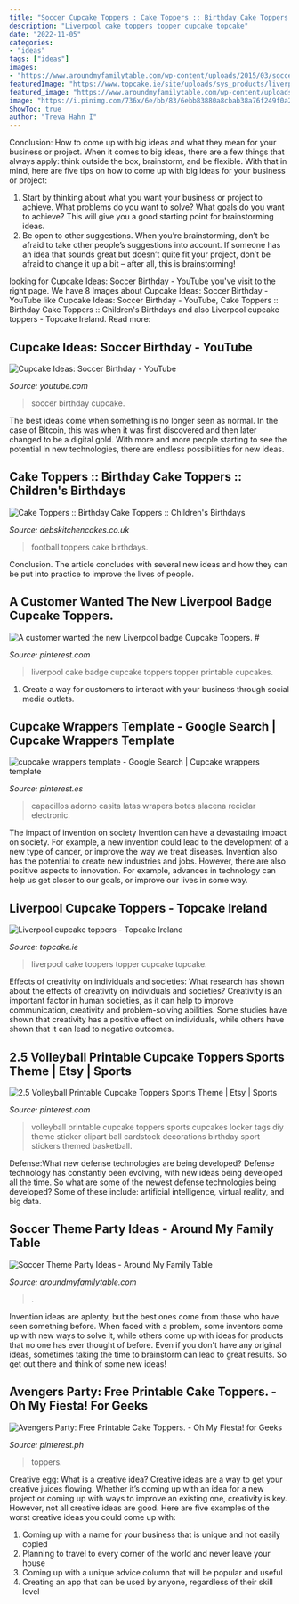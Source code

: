 ```yaml
---
title: "Soccer Cupcake Toppers : Cake Toppers :: Birthday Cake Toppers :: Children&#039;s Birthdays"
description: "Liverpool cake toppers topper cupcake topcake"
date: "2022-11-05"
categories:
- "ideas"
tags: ["ideas"]
images:
- "https://www.aroundmyfamilytable.com/wp-content/uploads/2015/03/soccer-party-5.jpg"
featuredImage: "https://www.topcake.ie/site/uploads/sys_products/liverpool-cake-example.jpg"
featured_image: "https://www.aroundmyfamilytable.com/wp-content/uploads/2015/03/soccer-party-5.jpg"
image: "https://i.pinimg.com/736x/6e/bb/83/6ebb83880a8cbab38a76f249f0a237c3.jpg"
ShowToc: true
author: "Treva Hahn I"
---
```



Conclusion: How to come up with big ideas and what they mean for your business or project.
When it comes to big ideas, there are a few things that always apply: think outside the box, brainstorm, and be flexible. With that in mind, here are five tips on how to come up with big ideas for your business or project: 
1. Start by thinking about what you want your business or project to achieve. What problems do you want to solve? What goals do you want to achieve? This will give you a good starting point for brainstorming ideas. 
2. Be open to other suggestions. When you’re brainstorming, don’t be afraid to take other people’s suggestions into account. If someone has an idea that sounds great but doesn’t quite fit your project, don’t be afraid to change it up a bit – after all, this is brainstorming! 

	

		
looking for Cupcake Ideas: Soccer Birthday - YouTube you've visit to the right page. We have 8 Images about Cupcake Ideas: Soccer Birthday - YouTube like Cupcake Ideas: Soccer Birthday - YouTube, Cake Toppers :: Birthday Cake Toppers :: Children&#039;s Birthdays and also Liverpool cupcake toppers - Topcake Ireland. Read more:
		
    
## Cupcake Ideas: Soccer Birthday - YouTube

<img loading=lazy src="https://i.ytimg.com/vi/Uc9_qIO36Ws/maxresdefault.jpg" onerror="this.onerror=null;this.src='https://tse1.mm.bing.net/th?id=OIP.mYSxL-1Ri4QPGZDGHsVQGwHaEK&amp;pid=15.1';" alt="Cupcake Ideas: Soccer Birthday - YouTube">

_Source: youtube.com_

>soccer birthday cupcake. 

	

The best ideas come when something is no longer seen as normal. In the case of Bitcoin, this was when it was first discovered and then later changed to be a digital gold. With more and more people starting to see the potential in new technologies, there are endless possibilities for new ideas.

    
## Cake Toppers :: Birthday Cake Toppers :: Children&#039;s Birthdays

<img loading=lazy src="https://www.debskitchencakes.co.uk/images/detailed/1/DSCF9408_dhjw-53.jpg" onerror="this.onerror=null;this.src='https://tse1.mm.bing.net/th?id=OIP._s8XDhk7jHB8mWUKKWcnUwHaHO&amp;pid=15.1';" alt="Cake Toppers :: Birthday Cake Toppers :: Children&#039;s Birthdays">

_Source: debskitchencakes.co.uk_

>football toppers cake birthdays. 

	

Conclusion.
The article concludes with several new ideas and how they can be put into practice to improve the lives of people.

    
## A Customer Wanted The New Liverpool Badge Cupcake Toppers. #

<img loading=lazy src="https://i.pinimg.com/736x/0f/82/66/0f826600c05814897e01e9b9f48e1ccb--liverpool-badge-edible-cake.jpg" onerror="this.onerror=null;this.src='https://tse1.mm.bing.net/th?id=OIP.qw75_LzY4chIoEKHU89rrQHaJP&amp;pid=15.1';" alt="A customer wanted the new Liverpool badge Cupcake Toppers. #">

_Source: pinterest.com_

>liverpool cake badge cupcake toppers topper printable cupcakes. 

	

1. Create a way for customers to interact with your business through social media outlets.

    
## Cupcake Wrappers Template - Google Search | Cupcake Wrappers Template

<img loading=lazy src="https://i.pinimg.com/736x/ac/9e/80/ac9e8053949de5e33c421942ab57c493--cupcake-wrapper-templates-printable-cupcake-wrappers.jpg" onerror="this.onerror=null;this.src='https://tse2.mm.bing.net/th?id=OIP.WOhxQ_RzRZshB53ebMHx4wHaGe&amp;pid=15.1';" alt="cupcake wrappers template - Google Search | Cupcake wrappers template">

_Source: pinterest.es_

>capacillos adorno casita latas wrapers botes alacena reciclar electronic. 

	

The impact of invention on society
Invention can have a devastating impact on society. For example, a new invention could lead to the development of a new type of cancer, or improve the way we treat diseases. Invention also has the potential to create new industries and jobs. However, there are also positive aspects to innovation. For example, advances in technology can help us get closer to our goals, or improve our lives in some way.

    
## Liverpool Cupcake Toppers - Topcake Ireland

<img loading=lazy src="https://www.topcake.ie/site/uploads/sys_products/liverpool-cake-example.jpg" onerror="this.onerror=null;this.src='https://tse2.mm.bing.net/th?id=OIP.tNkx5nXcXYkdY53vcknfHgHaJ4&amp;pid=15.1';" alt="Liverpool cupcake toppers - Topcake Ireland">

_Source: topcake.ie_

>liverpool cake toppers topper cupcake topcake. 

	

Effects of creativity on individuals and societies: What research has shown about the effects of creativity on individuals and societies?
Creativity is an important factor in human societies, as it can help to improve communication, creativity and problem-solving abilities. Some studies have shown that creativity has a positive effect on individuals, while others have shown that it can lead to negative outcomes.

    
## 2.5 Volleyball Printable Cupcake Toppers Sports Theme | Etsy | Sports

<img loading=lazy src="https://i.pinimg.com/originals/f6/84/48/f68448bfde8d7447636a4030400131cd.jpg" onerror="this.onerror=null;this.src='https://tse2.mm.bing.net/th?id=OIP.xnoh2KZdw_Sk1CmOQRl_twHaHS&amp;pid=15.1';" alt="2.5 Volleyball Printable Cupcake Toppers Sports Theme | Etsy | Sports">

_Source: pinterest.com_

>volleyball printable cupcake toppers sports cupcakes locker tags diy theme sticker clipart ball cardstock decorations birthday sport stickers themed basketball. 

	

Defense:What new defense technologies are being developed?
Defense technology has constantly been evolving, with new ideas being developed all the time. So what are some of the newest defense technologies being developed? Some of these include: artificial intelligence, virtual reality, and big data.

    
## Soccer Theme Party Ideas - Around My Family Table

<img loading=lazy src="https://www.aroundmyfamilytable.com/wp-content/uploads/2015/03/soccer-party-5.jpg" onerror="this.onerror=null;this.src='https://tse3.mm.bing.net/th?id=OIP._taiZXz0OWM25pEaoRnubgHaLH&amp;pid=15.1';" alt="Soccer Theme Party Ideas - Around My Family Table">

_Source: aroundmyfamilytable.com_

>. 

	

Invention ideas are aplenty, but the best ones come from those who have seen something before. When faced with a problem, some inventors come up with new ways to solve it, while others come up with ideas for products that no one has ever thought of before. Even if you don't have any original ideas, sometimes taking the time to brainstorm can lead to great results. So get out there and think of some new ideas!

    
## Avengers Party: Free Printable Cake Toppers. - Oh My Fiesta! For Geeks

<img loading=lazy src="https://i.pinimg.com/736x/6e/bb/83/6ebb83880a8cbab38a76f249f0a237c3.jpg" onerror="this.onerror=null;this.src='https://tse2.mm.bing.net/th?id=OIP.WYDo1Tvi5vQMrtdmax482wHaKF&amp;pid=15.1';" alt="Avengers Party: Free Printable Cake Toppers. - Oh My Fiesta! for Geeks">

_Source: pinterest.ph_

>toppers. 

	

Creative egg: What is a creative idea?
Creative ideas are a way to get your creative juices flowing. Whether it’s coming up with an idea for a new project or coming up with ways to improve an existing one, creativity is key. However, not all creative ideas are good. Here are five examples of the worst creative ideas you could come up with:
1. Coming up with a name for your business that is unique and not easily copied
2. Planning to travel to every corner of the world and never leave your house
3. Coming up with a unique advice column that will be popular and useful
4. Creating an app that can be used by anyone, regardless of their skill level


